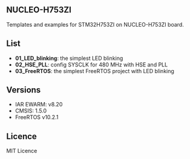 ## NUCLEO-H753ZI

Templates and examples for STM32H753ZI on NUCLEO-H753ZI board.

## List
  - **01_LED_blinking**: the simplest LED blinking
  - **02_HSE_PLL**: config SYSCLK for 480 MHz with HSE and PLL
  - **03_FreeRTOS**: the simplest FreeRTOS project with LED blinking

## Versions
  - IAR EWARM: v8.20
  - CMSIS: 1.5.0
  - FreeRTOS v10.2.1

## Licence
MIT Licence
